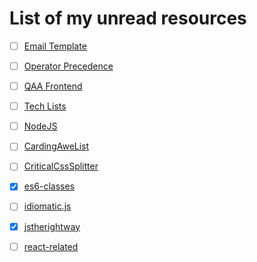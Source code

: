 List of my unread resources
===
- [ ] [Email Template](https://github.com/SparkPost/heml)
- [ ] [Operator Precedence](https://developer.mozilla.org/en-US/docs/Web/JavaScript/Reference/Operators/Operator_Precedence)
- [ ] [QAA Frontend](https://github.com/thedaviddias/Front-End-Checklist)
- [ ] [Tech Lists](https://github.com/sindresorhus/awesome)
- [ ] [NodeJS](https://github.com/sindresorhus/awesome-nodejs)
- [ ] [CardingAweList](https://github.com/richardneililagan/awesome/blob/master/read/README.md)
- [ ] [CriticalCssSplitter](https://www.npmjs.com/package/critical)
- [x] [es6-classes](http://2ality.com/2015/02/es6-classes-final.html)
- [ ] [idiomatic.js](https://github.com/rwaldron/idiomatic.js)
- [x] [jstherightway](http://jstherightway.org/#getting-started)
- [ ] [react-related](https://github.com/markerikson/react-redux-links)
 
